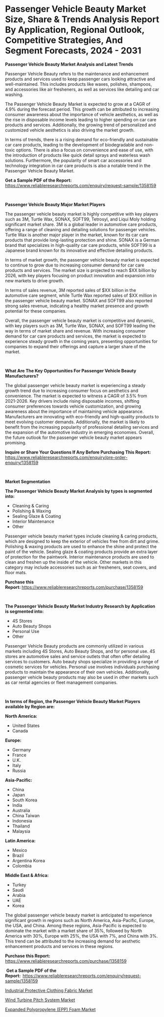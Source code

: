 <p><h1>Passenger Vehicle Beauty Market Size, Share & Trends Analysis Report By Application, Regional Outlook, Competitive Strategies, And Segment Forecasts, 2024 - 2031</h1></p><p><strong>Passenger Vehicle Beauty Market Analysis and Latest Trends</strong></p>
<p><p>Passenger Vehicle Beauty refers to the maintenance and enhancement products and services used to keep passenger cars looking attractive and well-maintained. This includes products like waxes, polishes, shampoos, and accessories like air fresheners, as well as services like detailing and car washing.</p><p>The Passenger Vehicle Beauty Market is expected to grow at a CAGR of 4.9% during the forecast period. This growth can be attributed to increasing consumer awareness about the importance of vehicle aesthetics, as well as the rise in disposable income levels leading to higher spending on car care products and services. Additionally, the growing trend of personalized and customized vehicle aesthetics is also driving the market growth.</p><p>In terms of trends, there is a rising demand for eco-friendly and sustainable car care products, leading to the development of biodegradable and non-toxic options. There is also a focus on convenience and ease of use, with the introduction of products like quick detail sprays and waterless wash solutions. Furthermore, the popularity of smart car accessories and technology integration in car care products is also a notable trend in the Passenger Vehicle Beauty Market.</p></p>
<p><strong>Get a Sample PDF of the Report:&nbsp;</strong> <a href="https://www.reliableresearchreports.com/enquiry/request-sample/1358159">https://www.reliableresearchreports.com/enquiry/request-sample/1358159</a></p>
<p>&nbsp;</p>
<p><strong>Passenger Vehicle Beauty Major Market Players</strong></p>
<p><p>The passenger vehicle beauty market is highly competitive with key players such as 3M, Turtle Wax, SONAX, SOFT99, Tetrosyl, and Liqui Moly holding significant market share. 3M is a global leader in automotive care products, offering a range of cleaning and detailing solutions for passenger vehicles. Turtle Wax is another major player in the market, known for its car care products that provide long-lasting protection and shine. SONAX is a German brand that specializes in high-quality car care products, while SOFT99 is a Japanese brand known for its innovative and effective detailing products.</p><p>In terms of market growth, the passenger vehicle beauty market is expected to continue to grow due to increasing consumer demand for car care products and services. The market size is projected to reach $XX billion by 2026, with key players focusing on product innovation and expansion into new markets to drive growth.</p><p>In terms of sales revenue, 3M reported sales of $XX billion in the automotive care segment, while Turtle Wax reported sales of $XX million in the passenger vehicle beauty market. SONAX and SOFT99 also reported strong sales revenue, indicating a healthy market presence and growth potential for these companies.</p><p>Overall, the passenger vehicle beauty market is competitive and dynamic, with key players such as 3M, Turtle Wax, SONAX, and SOFT99 leading the way in terms of market share and revenue. With increasing consumer demand for car care products and services, the market is expected to experience steady growth in the coming years, presenting opportunities for companies to expand their offerings and capture a larger share of the market.</p></p>
<p>&nbsp;</p>
<p><strong>What Are The Key Opportunities For Passenger Vehicle Beauty Manufacturers?</strong></p>
<p><p>The global passenger vehicle beauty market is experiencing a steady growth trend due to increasing consumer focus on aesthetics and convenience. The market is expected to witness a CAGR of 3.5% from 2021-2026. Key drivers include rising disposable incomes, shifting consumer preferences towards vehicle customization, and growing awareness about the importance of maintaining vehicle appearance. Manufacturers are innovating with eco-friendly and high-quality products to meet evolving customer demands. Additionally, the market is likely to benefit from the increasing popularity of professional detailing services and the expansion of the automotive industry in emerging economies. Overall, the future outlook for the passenger vehicle beauty market appears promising.</p></p>
<p><strong>Inquire or Share Your Questions If Any Before Purchasing This Report:</strong> <a href="https://www.reliableresearchreports.com/enquiry/pre-order-enquiry/1358159">https://www.reliableresearchreports.com/enquiry/pre-order-enquiry/1358159</a></p>
<p>&nbsp;</p>
<p><strong>Market Segmentation</strong></p>
<p><strong>The Passenger Vehicle Beauty Market Analysis by types is segmented into:</strong></p>
<p><ul><li>Cleaning & Caring</li><li>Polishing & Waxing</li><li>Sealing Glaze & Coating</li><li>Interior Maintenance</li><li>Other</li></ul></p>
<p><p>Passenger vehicle beauty market types include cleaning & caring products, which are designed to keep the exterior of vehicles free from dirt and grime. Polishing & waxing products are used to enhance the shine and protect the paint of the vehicle. Sealing glaze & coating products provide an extra layer of protection for the paintwork. Interior maintenance products are used to clean and freshen up the inside of the vehicle. Other markets in this category may include accessories such as air fresheners, seat covers, and floor mats.</p></p>
<p><strong>Purchase this Report:&nbsp;</strong><a href="https://www.reliableresearchreports.com/purchase/1358159">https://www.reliableresearchreports.com/purchase/1358159</a></p>
<p>&nbsp;</p>
<p><strong>The Passenger Vehicle Beauty Market Industry Research by Application is segmented into:</strong></p>
<p><ul><li>4S Stores</li><li>Auto Beauty Shops</li><li>Personal Use</li><li>Other</li></ul></p>
<p><p>Passenger Vehicle Beauty products are commonly utilized in various markets including 4S Stores, Auto Beauty Shops, and for personal use. 4S stores are automotive sales and service outlets that often offer detailing services to customers. Auto beauty shops specialize in providing a range of cosmetic services for vehicles. Personal use involves individuals purchasing products to maintain the appearance of their own vehicles. Additionally, passenger vehicle beauty products may also be used in other markets such as car rental agencies or fleet management companies.</p></p>
<p>&nbsp;</p>
<p><strong>In terms of Region, the Passenger Vehicle Beauty Market Players available by Region are:</strong></p>
<p>
    <p> <strong> North America: </strong>
        <ul>
            <li>United States</li>
            <li>Canada</li>
        </ul>
        </p> 
    <p> <strong> Europe: </strong>
        <ul>
            <li>Germany</li>
            <li>France</li>
            <li>U.K.</li>
            <li>Italy</li>
            <li>Russia</li>
        </ul>
        </p> 
    <p> <strong> Asia-Pacific: </strong>
        <ul>
            <li>China</li>
            <li>Japan</li>
            <li>South Korea</li>
            <li>India</li>
            <li>Australia</li>
            <li>China Taiwan</li>
            <li>Indonesia</li>
            <li>Thailand</li>
            <li>Malaysia</li>
        </ul>
        </p> 
    <p> <strong> Latin America: </strong>
        <ul>
            <li>Mexico</li>
            <li>Brazil</li>
            <li>Argentina Korea</li>
            <li>Colombia</li>
        </ul>
        </p> 
    <p> <strong> Middle East & Africa: </strong>
        <ul>
            <li>Turkey</li>
            <li>Saudi</li>
            <li>Arabia</li>
            <li>UAE</li>
            <li>Korea</li>
        </ul>
    </p>
    </p>
<p><p>The global passenger vehicle beauty market is anticipated to experience significant growth in regions such as North America, Asia-Pacific, Europe, the USA, and China. Among these regions, Asia-Pacific is expected to dominate the market with a market share of 35%, followed by North America with 30%, Europe with 25%, the USA with 7%, and China with 3%. This trend can be attributed to the increasing demand for aesthetic enhancement products and services in these regions.</p></p>
<p><strong>Purchase this Report: </strong><a href="https://www.reliableresearchreports.com/purchase/1358159">https://www.reliableresearchreports.com/purchase/1358159</a></p>
<p>&nbsp;<strong>Get a Sample PDF of the Report:&nbsp;&nbsp;</strong><a href="https://www.reliableresearchreports.com/enquiry/request-sample/1358159">https://www.reliableresearchreports.com/enquiry/request-sample/1358159</a></p>
<p><strong></strong></p>
<p><p><a href="https://view.publitas.com/reportprime-1/global-industrial-protective-clothing-fabric-market-size-and-market-trends-insights-and-projections-from-2023-to-2030/">Industrial Protective Clothing Fabric Market</a></p><p><a href="https://view.publitas.com/reportprime-1/wind-turbine-pitch-system-market-size-growth-and-forecast-from-2023-2030/">Wind Turbine Pitch System Market</a></p><p><a href="https://view.publitas.com/reportprime-1/expanded-polypropylene-epp-foam-market-with-the-goal-of-estimating-the-market-size-and-future-growth-potential-of-various-market-segments-based-on-component-applications-end-user-and-region/">Expanded Polypropylene (EPP) Foam Market</a></p></p>